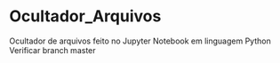 # Ocultador_Arquivos
Ocultador de arquivos feito no Jupyter Notebook em linguagem Python
Verificar branch master
